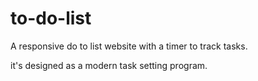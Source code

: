 # to-do-list
 A responsive do to list website with a timer to track tasks. 

it's designed as a modern task setting program.